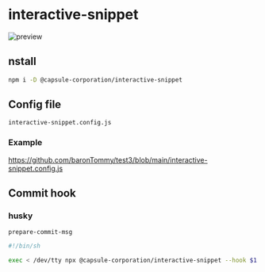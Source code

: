 # interactive-snippet

<!-- TODO パス変更 -->

![preview](https://github.com/baronTommy/test3/blob/main/media/preview.gif)

## nstall

```bash
npm i -D @capsule-corporation/interactive-snippet
```

## Config file

`interactive-snippet.config.js`

### Example

<!-- TODO パス変更 -->

https://github.com/baronTommy/test3/blob/main/interactive-snippet.config.js

## Commit hook

### husky

`prepare-commit-msg`

```bash
#!/bin/sh

exec < /dev/tty npx @capsule-corporation/interactive-snippet --hook $1 || true
```
